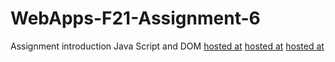 # WebApps-F21-Assignment-6
Assignment introduction Java Script and DOM
[hosted at](https://44-563-webapps-f21.github.io/webapps-f21-assignment-6-VagulapuramSatish/pass.html)
[hosted at](https://44-563-webapps-f21.github.io/webapps-f21-assignment-6-VagulapuramSatish/arithmetic.html)
[hosted at](https://44-563-webapps-f21.github.io/webapps-f21-assignment-6-VagulapuramSatish/car.html)

